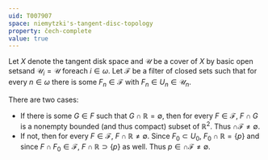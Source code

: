 ```yaml
---
uid: T007907
space: niemytzki's-tangent-disc-topology
property: čech-complete
value: true
---
```

Let $X$ denote the tangent disk space and $\mathcal{U}$ be a cover of $X$ by basic open setsand $\mathcal{U}_i = \mathcal{U}$ foreach $i \in \omega$. Let $\mathcal{F}$ be a filter of closed sets such that for every $n \in \omega$ there is some $F_n \in \mathcal{F}$ with $F_n \in U_n \in \mathcal{U}_n$. 

There are two cases:

* If there is some $G \in F$ such that $G \cap \mathbb{R} = \emptyset$, then for every $F \in \mathcal{F}$, $F \cap G$ is a nonempty bounded (and thus compact) subset of $\mathbb{R}^2$. Thus $\cap \mathcal{F} \neq \emptyset$.
* If not, then for every $F \in \mathcal{F}$, $F \cap \mathbb{R} \neq \emptyset$. Since $F_0 \subset U_0$, $F_0 \cap \mathbb{R} = \{p\}$ and since $F \cap F_0 \in \mathcal{F}$, $F \cap \mathbb{R} \supset \{p\}$ as well. Thus $p \in \cap \mathcal{F} \neq \emptyset$.

